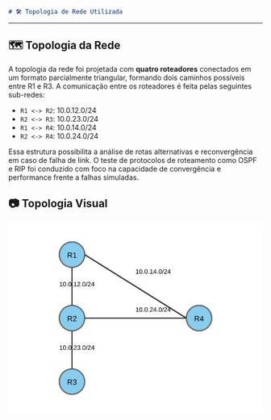 ```markdown
# 🛠️ Topologia de Rede Utilizada
```
---
## 🗺️ Topologia da Rede

A topologia da rede foi projetada com **quatro roteadores** conectados em um formato parcialmente triangular, formando dois caminhos possíveis entre R1 e R3. A comunicação entre os roteadores é feita pelas seguintes sub-redes:

- `R1 <-> R2`: 10.0.12.0/24  
- `R2 <-> R3`: 10.0.23.0/24  
- `R1 <-> R4`: 10.0.14.0/24  
- `R2 <-> R4`: 10.0.24.0/24

Essa estrutura possibilita a análise de rotas alternativas e reconvergência em caso de falha de link. O teste de protocolos de roteamento como OSPF e RIP foi conduzido com foco na capacidade de convergência e performance frente a falhas simuladas.

## 📷 Topologia Visual

![Topologia da Rede](./topologia.svg)
